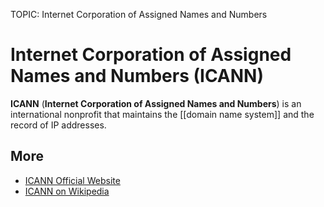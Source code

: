 TOPIC: Internet Corporation of Assigned Names and Numbers

# Internet Corporation of Assigned Names and Numbers (ICANN)

**ICANN** (**Internet Corporation of Assigned Names and Numbers**) is an international nonprofit that
maintains the [[domain name system]] and the record of IP addresses.

## More

- [ICANN Official Website](https://www.icann.org/)
- [ICANN on Wikipedia](https://en.wikipedia.org/wiki/ICANN)

